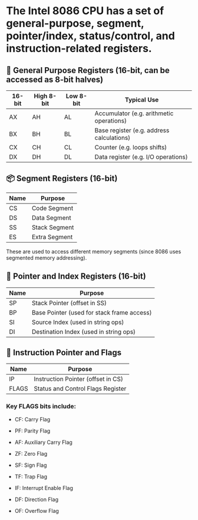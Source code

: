 # The Intel 8086 CPU has a set of general-purpose, segment, pointer/index, status/control, and instruction-related registers. 

## 🧮 General Purpose Registers (16-bit, can be accessed as 8-bit halves)
| 16-bit | High 8-bit | Low 8-bit | Typical Use                                          |
| ---    | ---        | ---       | ---                                                  |
| AX     | AH         | AL        | Accumulator (e.g.    arithmetic operations)          |
| BX     | BH         | BL        | Base register (e.g.  address calculations)           |
| CX     | CH         | CL        | Counter (e.g.        loops                   shifts) |
| DX     | DH         | DL        | Data register (e.g.  I/O operations)                 |

## 📦 Segment Registers (16-bit)

| Name | Purpose       |
| ---  | ---           |
| CS   | Code Segment  |
| DS   | Data Segment  |
| SS   | Stack Segment |
| ES   | Extra Segment |

These are used to access different memory segments (since 8086 uses segmented memory addressing).
## 📍 Pointer and Index Registers (16-bit)
| Name | Purpose                                    |
| ---  | ---                                        |
| SP   | Stack Pointer (offset in SS)               |
| BP   | Base Pointer (used for stack frame access) |
| SI   | Source Index (used in string ops)          |
| DI   | Destination Index (used in string ops)     |

## 🚦 Instruction Pointer and Flags
| Name  | Purpose                            |
| ---   | ---                                |
| IP    | Instruction Pointer (offset in CS) |
| FLAGS | Status and Control Flags Register  |

### Key FLAGS bits include:

   * CF: Carry Flag

   * PF: Parity Flag

   * AF: Auxiliary Carry Flag

   * ZF: Zero Flag

   * SF: Sign Flag

   * TF: Trap Flag

   * IF: Interrupt Enable Flag

   * DF: Direction Flag

   * OF: Overflow Flag
